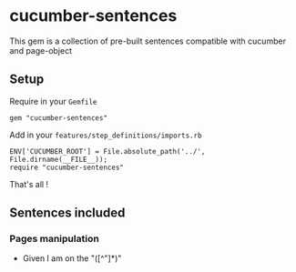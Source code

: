 # cucumber-sentences

This gem is a collection of pre-built sentences compatible with cucumber and page-object

## Setup

Require in your `Gemfile`

`````
gem "cucumber-sentences"
`````

Add in your `features/step_definitions/imports.rb`

````
ENV['CUCUMBER_ROOT'] = File.absolute_path('../', File.dirname(__FILE__));
require "cucumber-sentences"
`````

That's all !

## Sentences included

### Pages manipulation

- Given I am on the "([^"]*)"
